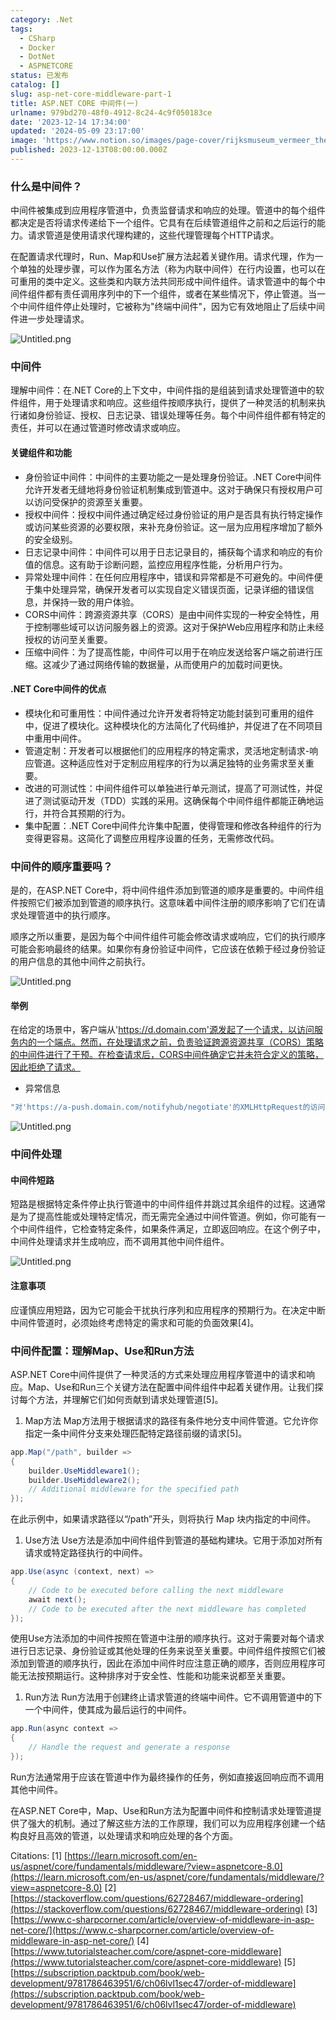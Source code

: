 ```yaml
---
category: .Net
tags:
  - CSharp
  - Docker
  - DotNet
  - ASPNETCORE
status: 已发布
catalog: []
slug: asp-net-core-middleware-part-1
title: ASP.NET CORE 中间件(一)
urlname: 979bd270-48f0-4912-8c24-4c9f050183ce
date: '2023-12-14 17:34:00'
updated: '2024-05-09 23:17:00'
image: 'https://www.notion.so/images/page-cover/rijksmuseum_vermeer_the_milkmaid.jpg'
published: 2023-12-13T08:00:00.000Z
---
```


### 什么是中间件？


中间件被集成到应用程序管道中，负责监督请求和响应的处理。管道中的每个组件都决定是否将请求传递给下一个组件。它具有在后续管道组件之前和之后运行的能力。请求管道是使用请求代理构建的，这些代理管理每个HTTP请求。


在配置请求代理时，Run、Map和Use扩展方法起着关键作用。请求代理，作为一个单独的处理步骤，可以作为匿名方法（称为内联中间件）在行内设置，也可以在可重用的类中定义。这些类和内联方法共同形成中间件组件。请求管道中的每个中间件组件都有责任调用序列中的下一个组件，或者在某些情况下，停止管道。当一个中间件组件停止处理时，它被称为"终端中间件"，因为它有效地阻止了后续中间件进一步处理请求。


![Untitled.png](https://prod-files-secure.s3.us-west-2.amazonaws.com/5d24fe63-e567-4804-86f9-9fdc62e13082/da807807-d02d-4fa1-86b6-db45e4678714/Untitled.png?X-Amz-Algorithm=AWS4-HMAC-SHA256&X-Amz-Content-Sha256=UNSIGNED-PAYLOAD&X-Amz-Credential=ASIAZI2LB466WWK3VZQR%2F20250325%2Fus-west-2%2Fs3%2Faws4_request&X-Amz-Date=20250325T054014Z&X-Amz-Expires=3600&X-Amz-Security-Token=IQoJb3JpZ2luX2VjEKX%2F%2F%2F%2F%2F%2F%2F%2F%2F%2FwEaCXVzLXdlc3QtMiJHMEUCIQDKkpJfrdg3itg7O2J4ha0d8SHuuspxLZ%2FkgVbVrI6RjQIgdMz9kMqR9igOJjG%2FZs2GwjqS7c6QXdowqHA%2FvKJco70qiAQI%2Fv%2F%2F%2F%2F%2F%2F%2F%2F%2F%2FARAAGgw2Mzc0MjMxODM4MDUiDODfGL%2FfGZB7qc8gvCrcA%2F8kaTIho7%2FEfIIyQjXw12TT4IrpZELzC0ONIT%2F4xUX%2Bqy3WkSqHMkYHIt1V2A3hdBG%2FLgbGZFpdB8Fn9AdYxcxTCdArr2SEkfdOt%2Fa1Uq6ocrcU8vEZ4aBD7PaxTprWvuK%2FGAGjJc%2BIejvX45wB%2FG2NlBXSLPOCJHlOrJwaaXoweuxhvDXYYmsKOIB2Fz91BUj3sZ9XiYYNMNSYSvwvn8cny6%2BZOWcrq1l08NgDbd4Gxrp%2FNHbAjRrOgcso%2Bld4z0OY%2F5O7udJ3zoSOOGoP4nMFUuocxjob7Ll0VkEnE7Kbc3j7T6qtS9f2VgIroDyZAAmFLT8K%2Bc6XEqZHT3Oc5IMy0qivj6ON0k3QtXkYuD8Lzk8WdmGoOZpTIck0LLSiytKlcQHBCkwo3aiaqsXXtOFDthkCyjoYePSPHhYNa8fcevT6bLoKlxMBWZi9caGg7ma%2Fwg0x6ZLxqk1ihsvPTFWn6b89T%2Fwjpxh9dQG97aUT%2FRIGUhnFo5cSkMrKdyDfDg%2FJQgmmAPFMUSRcxYZI4296rKF5wuynkwX1Q7p1dez58bq3MD5wNNFxY8yaZEvnTj4%2Bk8ZDJ9lyBZ79mI1hOV%2B%2FmtXVDH1BqJ4N0yQKpLEbNve1Ui6GEFf4aUVOMI7viL8GOqUBSQnFenkfXsHFUVMiM1I71PP2ir1sMxk9XXyo%2FOyegfElzT2J9dMiaQl%2BufZdBcwXu7wsZ0xHEcv5RfmGp9Br4i8Y9UmdFo%2F%2B0hb9Ca0zmv6nFTPzClSrq6kagZUgLvTQ2ghEFD3Od4ECYBihBjG9FZc8Dw97Dh%2BVkunX4Htr%2FlcqIClU19byL%2B4TEqvyaDxldz27mLA2fUWbfVAuuCY%2B1DqheL2C&X-Amz-Signature=5f8ede32000cacc0dd89f245b8716f3f504131e7f02d7d29990dd25cc888710b&X-Amz-SignedHeaders=host&x-id=GetObject)


### 中间件


理解中间件：在.NET Core的上下文中，中间件指的是组装到请求处理管道中的软件组件，用于处理请求和响应。这些组件按顺序执行，提供了一种灵活的机制来执行诸如身份验证、授权、日志记录、错误处理等任务。每个中间件组件都有特定的责任，并可以在通过管道时修改请求或响应。


#### 关键组件和功能

- 身份验证中间件：中间件的主要功能之一是处理身份验证。.NET Core中间件允许开发者无缝地将身份验证机制集成到管道中。这对于确保只有授权用户可以访问受保护的资源至关重要。
- 授权中间件：授权中间件通过确定经过身份验证的用户是否具有执行特定操作或访问某些资源的必要权限，来补充身份验证。这一层为应用程序增加了额外的安全级别。
- 日志记录中间件：中间件可以用于日志记录目的，捕获每个请求和响应的有价值的信息。这有助于诊断问题，监控应用程序性能，分析用户行为。
- 异常处理中间件：在任何应用程序中，错误和异常都是不可避免的。中间件便于集中处理异常，确保开发者可以实现自定义错误页面，记录详细的错误信息，并保持一致的用户体验。
- CORS中间件：跨源资源共享（CORS）是由中间件实现的一种安全特性，用于控制哪些域可以访问服务器上的资源。这对于保护Web应用程序和防止未经授权的访问至关重要。
- 压缩中间件：为了提高性能，中间件可以用于在响应发送给客户端之前进行压缩。这减少了通过网络传输的数据量，从而使用户的加载时间更快。

#### .NET Core中间件的优点

- 模块化和可重用性：中间件通过允许开发者将特定功能封装到可重用的组件中，促进了模块化。这种模块化的方法简化了代码维护，并促进了在不同项目中重用中间件。
- 管道定制：开发者可以根据他们的应用程序的特定需求，灵活地定制请求-响应管道。这种适应性对于定制应用程序的行为以满足独特的业务需求至关重要。
- 改进的可测试性：中间件组件可以单独进行单元测试，提高了可测试性，并促进了测试驱动开发（TDD）实践的采用。这确保每个中间件组件都能正确地运行，并符合其预期的行为。
- 集中配置：.NET Core中间件允许集中配置，使得管理和修改各种组件的行为变得更容易。这简化了调整应用程序设置的任务，无需修改代码。

### 中间件的顺序重要吗？


是的，在ASP.NET Core中，将中间件组件添加到管道的顺序是重要的。中间件组件按照它们被添加到管道的顺序执行。这意味着中间件注册的顺序影响了它们在请求处理管道中的执行顺序。


顺序之所以重要，是因为每个中间件组件可能会修改请求或响应，它们的执行顺序可能会影响最终的结果。如果你有身份验证中间件，它应该在依赖于经过身份验证的用户信息的其他中间件之前执行。


![Untitled.png](https://prod-files-secure.s3.us-west-2.amazonaws.com/5d24fe63-e567-4804-86f9-9fdc62e13082/24f795a2-1c5a-4a6b-a0d8-2afb160076f1/Untitled.png?X-Amz-Algorithm=AWS4-HMAC-SHA256&X-Amz-Content-Sha256=UNSIGNED-PAYLOAD&X-Amz-Credential=ASIAZI2LB466WWK3VZQR%2F20250325%2Fus-west-2%2Fs3%2Faws4_request&X-Amz-Date=20250325T054014Z&X-Amz-Expires=3600&X-Amz-Security-Token=IQoJb3JpZ2luX2VjEKX%2F%2F%2F%2F%2F%2F%2F%2F%2F%2FwEaCXVzLXdlc3QtMiJHMEUCIQDKkpJfrdg3itg7O2J4ha0d8SHuuspxLZ%2FkgVbVrI6RjQIgdMz9kMqR9igOJjG%2FZs2GwjqS7c6QXdowqHA%2FvKJco70qiAQI%2Fv%2F%2F%2F%2F%2F%2F%2F%2F%2F%2FARAAGgw2Mzc0MjMxODM4MDUiDODfGL%2FfGZB7qc8gvCrcA%2F8kaTIho7%2FEfIIyQjXw12TT4IrpZELzC0ONIT%2F4xUX%2Bqy3WkSqHMkYHIt1V2A3hdBG%2FLgbGZFpdB8Fn9AdYxcxTCdArr2SEkfdOt%2Fa1Uq6ocrcU8vEZ4aBD7PaxTprWvuK%2FGAGjJc%2BIejvX45wB%2FG2NlBXSLPOCJHlOrJwaaXoweuxhvDXYYmsKOIB2Fz91BUj3sZ9XiYYNMNSYSvwvn8cny6%2BZOWcrq1l08NgDbd4Gxrp%2FNHbAjRrOgcso%2Bld4z0OY%2F5O7udJ3zoSOOGoP4nMFUuocxjob7Ll0VkEnE7Kbc3j7T6qtS9f2VgIroDyZAAmFLT8K%2Bc6XEqZHT3Oc5IMy0qivj6ON0k3QtXkYuD8Lzk8WdmGoOZpTIck0LLSiytKlcQHBCkwo3aiaqsXXtOFDthkCyjoYePSPHhYNa8fcevT6bLoKlxMBWZi9caGg7ma%2Fwg0x6ZLxqk1ihsvPTFWn6b89T%2Fwjpxh9dQG97aUT%2FRIGUhnFo5cSkMrKdyDfDg%2FJQgmmAPFMUSRcxYZI4296rKF5wuynkwX1Q7p1dez58bq3MD5wNNFxY8yaZEvnTj4%2Bk8ZDJ9lyBZ79mI1hOV%2B%2FmtXVDH1BqJ4N0yQKpLEbNve1Ui6GEFf4aUVOMI7viL8GOqUBSQnFenkfXsHFUVMiM1I71PP2ir1sMxk9XXyo%2FOyegfElzT2J9dMiaQl%2BufZdBcwXu7wsZ0xHEcv5RfmGp9Br4i8Y9UmdFo%2F%2B0hb9Ca0zmv6nFTPzClSrq6kagZUgLvTQ2ghEFD3Od4ECYBihBjG9FZc8Dw97Dh%2BVkunX4Htr%2FlcqIClU19byL%2B4TEqvyaDxldz27mLA2fUWbfVAuuCY%2B1DqheL2C&X-Amz-Signature=d05351e998f4ecc73924a14e95d72d3b372e52c549e3e448df2b9b9428001fa9&X-Amz-SignedHeaders=host&x-id=GetObject)


#### 举例


在给定的场景中，客户端从'https://d.domain.com'源发起了一个请求，以访问服务内的一个端点。然而，在处理请求之前，负责验证跨源资源共享（CORS）策略的中间件进行了干预。在检查请求后，CORS中间件确定它并未符合定义的策略，因此拒绝了请求。

- 异常信息

```c#
"对'https://a-push.domain.com/notifyhub/negotiate'的XMLHttpRequest的访问，源自'https://d.domain.com'，已被CORS策略阻止：预检请求的响应未通过访问控制检查：请求的资源上没有'Access-Control-Allow-Origin'头。"[1][2][3]
```


![Untitled.png](https://prod-files-secure.s3.us-west-2.amazonaws.com/5d24fe63-e567-4804-86f9-9fdc62e13082/371d9517-dafe-4432-94b7-2d14d1593167/Untitled.png?X-Amz-Algorithm=AWS4-HMAC-SHA256&X-Amz-Content-Sha256=UNSIGNED-PAYLOAD&X-Amz-Credential=ASIAZI2LB466WWK3VZQR%2F20250325%2Fus-west-2%2Fs3%2Faws4_request&X-Amz-Date=20250325T054014Z&X-Amz-Expires=3600&X-Amz-Security-Token=IQoJb3JpZ2luX2VjEKX%2F%2F%2F%2F%2F%2F%2F%2F%2F%2FwEaCXVzLXdlc3QtMiJHMEUCIQDKkpJfrdg3itg7O2J4ha0d8SHuuspxLZ%2FkgVbVrI6RjQIgdMz9kMqR9igOJjG%2FZs2GwjqS7c6QXdowqHA%2FvKJco70qiAQI%2Fv%2F%2F%2F%2F%2F%2F%2F%2F%2F%2FARAAGgw2Mzc0MjMxODM4MDUiDODfGL%2FfGZB7qc8gvCrcA%2F8kaTIho7%2FEfIIyQjXw12TT4IrpZELzC0ONIT%2F4xUX%2Bqy3WkSqHMkYHIt1V2A3hdBG%2FLgbGZFpdB8Fn9AdYxcxTCdArr2SEkfdOt%2Fa1Uq6ocrcU8vEZ4aBD7PaxTprWvuK%2FGAGjJc%2BIejvX45wB%2FG2NlBXSLPOCJHlOrJwaaXoweuxhvDXYYmsKOIB2Fz91BUj3sZ9XiYYNMNSYSvwvn8cny6%2BZOWcrq1l08NgDbd4Gxrp%2FNHbAjRrOgcso%2Bld4z0OY%2F5O7udJ3zoSOOGoP4nMFUuocxjob7Ll0VkEnE7Kbc3j7T6qtS9f2VgIroDyZAAmFLT8K%2Bc6XEqZHT3Oc5IMy0qivj6ON0k3QtXkYuD8Lzk8WdmGoOZpTIck0LLSiytKlcQHBCkwo3aiaqsXXtOFDthkCyjoYePSPHhYNa8fcevT6bLoKlxMBWZi9caGg7ma%2Fwg0x6ZLxqk1ihsvPTFWn6b89T%2Fwjpxh9dQG97aUT%2FRIGUhnFo5cSkMrKdyDfDg%2FJQgmmAPFMUSRcxYZI4296rKF5wuynkwX1Q7p1dez58bq3MD5wNNFxY8yaZEvnTj4%2Bk8ZDJ9lyBZ79mI1hOV%2B%2FmtXVDH1BqJ4N0yQKpLEbNve1Ui6GEFf4aUVOMI7viL8GOqUBSQnFenkfXsHFUVMiM1I71PP2ir1sMxk9XXyo%2FOyegfElzT2J9dMiaQl%2BufZdBcwXu7wsZ0xHEcv5RfmGp9Br4i8Y9UmdFo%2F%2B0hb9Ca0zmv6nFTPzClSrq6kagZUgLvTQ2ghEFD3Od4ECYBihBjG9FZc8Dw97Dh%2BVkunX4Htr%2FlcqIClU19byL%2B4TEqvyaDxldz27mLA2fUWbfVAuuCY%2B1DqheL2C&X-Amz-Signature=6a0b212d53f04298e3fd64db56d9c9baf06707d17b7bcb2106486cbd81d23ac7&X-Amz-SignedHeaders=host&x-id=GetObject)


### 中间件处理


#### 中间件短路
短路是根据特定条件停止执行管道中的中间件组件并跳过其余组件的过程。这通常是为了提高性能或处理特定情况，而无需完全通过中间件管道。例如，你可能有一个中间件组件，它检查特定条件，如果条件满足，立即返回响应。在这个例子中，中间件处理请求并生成响应，而不调用其他中间件组件。


![Untitled.png](https://prod-files-secure.s3.us-west-2.amazonaws.com/5d24fe63-e567-4804-86f9-9fdc62e13082/e8a1d943-cb51-4723-936e-23c6af2fb0f9/Untitled.png?X-Amz-Algorithm=AWS4-HMAC-SHA256&X-Amz-Content-Sha256=UNSIGNED-PAYLOAD&X-Amz-Credential=ASIAZI2LB466WWK3VZQR%2F20250325%2Fus-west-2%2Fs3%2Faws4_request&X-Amz-Date=20250325T054014Z&X-Amz-Expires=3600&X-Amz-Security-Token=IQoJb3JpZ2luX2VjEKX%2F%2F%2F%2F%2F%2F%2F%2F%2F%2FwEaCXVzLXdlc3QtMiJHMEUCIQDKkpJfrdg3itg7O2J4ha0d8SHuuspxLZ%2FkgVbVrI6RjQIgdMz9kMqR9igOJjG%2FZs2GwjqS7c6QXdowqHA%2FvKJco70qiAQI%2Fv%2F%2F%2F%2F%2F%2F%2F%2F%2F%2FARAAGgw2Mzc0MjMxODM4MDUiDODfGL%2FfGZB7qc8gvCrcA%2F8kaTIho7%2FEfIIyQjXw12TT4IrpZELzC0ONIT%2F4xUX%2Bqy3WkSqHMkYHIt1V2A3hdBG%2FLgbGZFpdB8Fn9AdYxcxTCdArr2SEkfdOt%2Fa1Uq6ocrcU8vEZ4aBD7PaxTprWvuK%2FGAGjJc%2BIejvX45wB%2FG2NlBXSLPOCJHlOrJwaaXoweuxhvDXYYmsKOIB2Fz91BUj3sZ9XiYYNMNSYSvwvn8cny6%2BZOWcrq1l08NgDbd4Gxrp%2FNHbAjRrOgcso%2Bld4z0OY%2F5O7udJ3zoSOOGoP4nMFUuocxjob7Ll0VkEnE7Kbc3j7T6qtS9f2VgIroDyZAAmFLT8K%2Bc6XEqZHT3Oc5IMy0qivj6ON0k3QtXkYuD8Lzk8WdmGoOZpTIck0LLSiytKlcQHBCkwo3aiaqsXXtOFDthkCyjoYePSPHhYNa8fcevT6bLoKlxMBWZi9caGg7ma%2Fwg0x6ZLxqk1ihsvPTFWn6b89T%2Fwjpxh9dQG97aUT%2FRIGUhnFo5cSkMrKdyDfDg%2FJQgmmAPFMUSRcxYZI4296rKF5wuynkwX1Q7p1dez58bq3MD5wNNFxY8yaZEvnTj4%2Bk8ZDJ9lyBZ79mI1hOV%2B%2FmtXVDH1BqJ4N0yQKpLEbNve1Ui6GEFf4aUVOMI7viL8GOqUBSQnFenkfXsHFUVMiM1I71PP2ir1sMxk9XXyo%2FOyegfElzT2J9dMiaQl%2BufZdBcwXu7wsZ0xHEcv5RfmGp9Br4i8Y9UmdFo%2F%2B0hb9Ca0zmv6nFTPzClSrq6kagZUgLvTQ2ghEFD3Od4ECYBihBjG9FZc8Dw97Dh%2BVkunX4Htr%2FlcqIClU19byL%2B4TEqvyaDxldz27mLA2fUWbfVAuuCY%2B1DqheL2C&X-Amz-Signature=63830e2567d6a6aef355faeb02438601db1720f0e576daba1decd613bbf0595c&X-Amz-SignedHeaders=host&x-id=GetObject)


#### 注意事项


应谨慎应用短路，因为它可能会干扰执行序列和应用程序的预期行为。在决定中断中间件管道时，必须始终考虑特定的需求和可能的负面效果[4]。


### 中间件配置：理解Map、Use和Run方法


ASP.NET Core中间件提供了一种灵活的方式来处理应用程序管道中的请求和响应。Map、Use和Run三个关键方法在配置中间件组件中起着关键作用。让我们探讨每个方法，并理解它们如何贡献到请求处理管道[5]。

1. Map方法
Map方法用于根据请求的路径有条件地分支中间件管道。它允许你指定一条中间件分支来处理匹配特定路径前缀的请求[5]。

```c#
app.Map("/path", builder =>
{
    builder.UseMiddleware1();
    builder.UseMiddleware2();
    // Additional middleware for the specified path
});
```


在此示例中，如果请求路径以“/path”开头，则将执行 Map 块内指定的中间件。

1. Use方法
Use方法是添加中间件组件到管道的基础构建块。它用于添加对所有请求或特定路径执行的中间件。

```c#
app.Use(async (context, next) =>
{
    // Code to be executed before calling the next middleware
    await next();
    // Code to be executed after the next middleware has completed
});
```


使用Use方法添加的中间件按照在管道中注册的顺序执行。这对于需要对每个请求进行日志记录、身份验证或其他处理的任务来说至关重要。中间件组件按照它们被添加到管道的顺序执行，因此在添加中间件时应注意正确的顺序，否则应用程序可能无法按预期运行。这种排序对于安全性、性能和功能来说都至关重要。

1. Run方法
Run方法用于创建终止请求管道的终端中间件。它不调用管道中的下一个中间件，使其成为最后运行的中间件。

```c#
app.Run(async context =>
{
    // Handle the request and generate a response
});
```


Run方法通常用于应该在管道中作为最终操作的任务，例如直接返回响应而不调用其他中间件。


在ASP.NET Core中，Map、Use和Run方法为配置中间件和控制请求处理管道提供了强大的机制。通过了解这些方法的工作原理，我们可以为应用程序创建一个结构良好且高效的管道，以处理请求和响应处理的各个方面。


Citations:
[1] [https://learn.microsoft.com/en-us/aspnet/core/fundamentals/middleware/?view=aspnetcore-8.0](https://learn.microsoft.com/en-us/aspnet/core/fundamentals/middleware/?view=aspnetcore-8.0)
[2] [https://stackoverflow.com/questions/62728467/middleware-ordering](https://stackoverflow.com/questions/62728467/middleware-ordering)
[3] [https://www.c-sharpcorner.com/article/overview-of-middleware-in-asp-net-core/](https://www.c-sharpcorner.com/article/overview-of-middleware-in-asp-net-core/)
[4] [https://www.tutorialsteacher.com/core/aspnet-core-middleware](https://www.tutorialsteacher.com/core/aspnet-core-middleware)
[5] [https://subscription.packtpub.com/book/web-development/9781786463951/6/ch06lvl1sec47/order-of-middleware](https://subscription.packtpub.com/book/web-development/9781786463951/6/ch06lvl1sec47/order-of-middleware)

